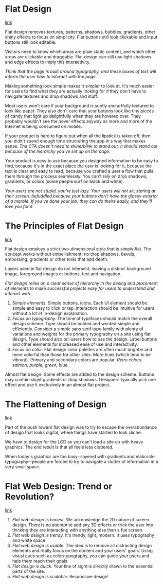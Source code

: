 # Flat Design
[link](http://www.hongkiat.com/blog/flat-design-resources/)

Flat design removes textures, patterns, shadows, bubbles, gradients, other shiny effects to focus on simplicity. Flat buttons still look clickable and input buttons still look editable.

Visitors need to know which areas are plain static content, and which other areas are clickable and draggable. Flat design can still use light shadows and edge effects to imply this interactivity.

*Think that the page is built around typography, and these boxes of text will inform the user how to interact with the page.*

Making something look simple makes it simpler to look at. It's much easier for users to find what they are actually looking for if they don't have to navigate textures and drop shadows and stuff.

Most users won't care if your background is subtly and artfully textured to look like paper. They also don't care that your buttons look like tiny pieces of candy that light up delightfully when they are hovered over. They probably wouldn't see the hover effects anyway as more and more of the Internet is being consumed on mobile.

If your product is hard to figure out when all the lipstick is taken off, then you didn't spend enough time structuring the app in a way that makes sense. *The CTA doesn't need to shine/blink to stand out, it should stand out because of the hierarchy you've set up on the page.*

Your product is easy to use because you designed information to be easy to find, because it's in the exact place the user is looking for it, because the text is clear and easy to read, because you crafted a user a flow that pulls them through the process seamlessly. You can't rely on drop shadows, gradients, or colors (some people surf on black and white).

*Your users are not stupid, you're just lazy. Your users will not sit, staring at their screen, befuddled because your buttons don't have the glassy exterior of a marble. If you've done your job, they can do theirs easily, and they'll love you for it.*

# The Principles of Flat Design
[link](http://designmodo.com/flat-design-principles/)

Flat design employs a strict two-dimensional style that is simply flat. The concept works without embellishment: no drop shadows, bevels, embossing, gradients or other tools that add depth.

Layers used in flat design do not intersect, leaving a distinct background image, foreground images or buttons, text and navigation.

*Flat design relies on a clear sense of hierarchy in the desing and placement of elements to make successful projects easy for users to understand and interact with.*

1. *Simple elements.* Simple buttons, icons. Each UI element should be simple and easy to click or tap. Interaction should be intuitive for users without a lot of in-design explanation.
2. *Focus on typography.* The tone of typefaces should match the overall design scheme. Type should be bolded and worded simple and efficiently. Consider a simple sans serif type family with plenty of variations and weights for the primary typography on a site using flat design. Type should also tell users how to use the design. Label buttons and other elements for increased ease of use and interactivity.
3. *Focus on color.* Flat design color palettes are often much brighter and more colorful than those for other sites. More hues (which tend to be vibrant). Primary and secondary colors are popular. *Retro colors: salmon, purple, green, blue.*

Almost flat design: Some effects are added to the design scheme. Buttons may contain slight gradients or drop shadows. Designers typically pick one effect and use it exclusively in an almost flat project.

# The Flattening of Design
[link](http://bits.blogs.nytimes.com/2013/04/23/the-flattening-of-design/)

Part of the push toward flat design was to try to escape the overabundance of design that looks digital, where things have started to look cliche.

We have to design for the LCD so you can't load a site up with heavy graphics. The end result is that all feels less cluttered.

When today's graphics are too busy--layered with gradients and elaborate typography--people are forced to try to navigate a clutter of information in a very small space.

# Flat Web Design: Trend or Revolution?
[link](http://blog.usabilla.com/flat-web-design-trend-or-revolution/)

1. *Flat web design is honest.* We acknowledge the 2D nature of screen design. There is no attempt to add any 3D effects or trick the user into thinking they are interacting with anything else than a flat screen.
2. *Flat web design is trendy.* It's trendy, light, modern. It uses typography and white space.
3. *Flat web design is usable.* The idea is to remove all distracting design elements and really focus on the content and your users' goals. Using visual cues such as color/typography, you can guide your users and help them reach their goals.
4. *Flat design is quick.* Your line of sight is directly drawn to the essential parts of the site.
5. *Flat web design is scalable.* Responsive design!